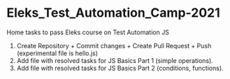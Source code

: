 # Eleks_Test_Automation_Camp-2021
Home tasks to pass Eleks course on Test Automation JS 
1. Create Repository + Commit changes + Create Pull Request + Push (experimental file is hello.js)
2. Add file with resolved tasks for JS Basics Part 1 (simple operations).
3. Add file with resolved tasks for JS Basics Part 2 (conditions, functions).
